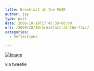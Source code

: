```yaml
---
title: Breakfast at the FAIR
author: jay
type: post
date: 2009-10-19T17:45:38+00:00
url: /2009/10/19/breakfast-at-the-fair/
categories:
  - Reflections

---
```

[![Image][1]][2]

via tweetie

 [1]: http://sysadminrambles.files.wordpress.com/2009/10/image-scaled10009.jpg?w=300
 [2]: http://sysadminrambles.files.wordpress.com/2009/10/image-scaled10009.jpg